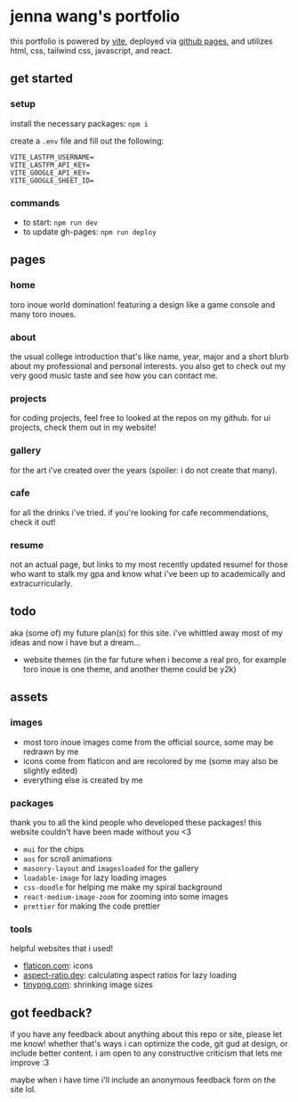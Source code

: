 # jenna wang's portfolio

this portfolio is powered by [vite](https://vitejs.dev/), deployed via [github pages](https://pages.github.com/), and utilizes html, css, tailwind css, javascript, and react.

## get started

### setup

install the necessary packages: `npm i`

create a `.env` file and fill out the following:

```env
VITE_LASTFM_USERNAME=
VITE_LASTFM_API_KEY=
VITE_GOOGLE_API_KEY=
VITE_GOOGLE_SHEET_ID=
```

### commands

- to start: `npm run dev`
- to update gh-pages: `npm run deploy`

## pages

### home

toro inoue world domination! featuring a design like a game console and many toro inoues.

### about

the usual college introduction that's like name, year, major and a short blurb about my professional and personal interests. you also get to check out my very good music taste and see how you can contact me.

### projects

for coding projects, feel free to looked at the repos on my github. for ui projects, check them out in my website!

### gallery

for the art i've created over the years (spoiler: i do not create that many).

### cafe

for all the drinks i've tried. if you're looking for cafe recommendations, check it out!

### resume

not an actual page, but links to my most recently updated resume! for those who want to stalk my gpa and know what i've been up to academically and extracurricularly.

## todo

aka (some of) my future plan(s) for this site. i've whittled away most of my ideas and now i have but a dream...

- website themes (in the far future when i become a real pro, for example toro inoue is one theme, and another theme could be y2k)

## assets

### images

- most toro inoue images come from the official source, some may be redrawn by me
- icons come from flaticon and are recolored by me (some may also be slightly edited)
- everything else is created by me

### packages

thank you to all the kind people who developed these packages! this website couldn't have been made without you <3

- `mui` for the chips
- `aos` for scroll animations
- `masonry-layout` and `imagesloaded` for the gallery
- `loadable-image` for lazy loading images
- `css-doodle` for helping me make my spiral background
- `react-medium-image-zoom` for zooming into some images
- `prettier` for making the code prettier

### tools

helpful websites that i used!

- [flaticon.com](https://www.flaticon.com/): icons
- [aspect-ratio.dev](https://aspect-ratio.dev/): calculating aspect ratios for lazy loading
- [tinypng.com](https://tinypng.com/): shrinking image sizes

## got feedback?

if you have any feedback about anything about this repo or site, please let me know! whether that's ways i can optimize the code, git gud at design, or include better content. i am open to any constructive criticism that lets me improve :3

maybe when i have time i'll include an anonymous feedback form on the site lol.

